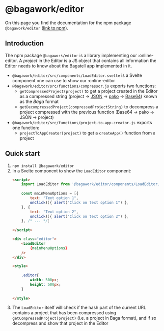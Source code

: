 # @bagawork/editor
On this page you find the documentation for the npm package `@bagawork/editor` ([link to npm](https://www.npmjs.com/package/@bagawork/editor)).



## Introduction
The npm package `@bagawork/editor` is a library implementing our :online-editor. A *project* in the Editor is a JS object that contains all information the Editor needs to know about the Bagatell app implemented in it. 

* `@bagawork/editor/src/components/LoadEditor.svelte` is a Svelte component one can use to show our :online-editor
* `@bagawork/editor/src/functions/compressor.js` exports two functions:
	* `getCompressedProject(project)` to get a project created in the Editor as a compressed string (project → [JSON](https://tc39.es/ecma262/#sec-json.stringify) → [pako](https://www.npmjs.com/package/pako) → [Base64](https://www.npmjs.com/package/js-base64)) known as the *Baga* format
	* `getDecompressedProject(compressedProjectString)` to decompress a project compressed with the previous function (Base64 → pako → JSON → project)
* `@bagawork/editor/src/functions/project-to-app-creator.js` exports one function:
	* `projectToAppCreator(project)` to get a `createApp()` function from a project



## Quick start
1. `npm install @bagawork/editor`
2. In a Svelte component to show the `LoadEditor` component:
	```html
	<script>
		import LoadEditor from '@bagawork/editor/components/LoadEditor.svelte'
		
		const mainMenuOptions = [{
			text: "Text option 1",
			onClick(){ alert("Click on text option 1") },
		}, {
			text: "Text option 2",
			onClick(){ alert("Click on text option 2") },
		}, /* ... */]
		
	</script>
	
	<div class="editor">
		<LoadEditor
			{mainMenuOptions}
		/>
	</div>
	
	<style>
		
		.editor{
			width: 500px;
			height: 500px;
		}
		
	</style>
	```
3. The `LoadEditor` itself will check if the hash part of the current URL contains a project that has been compressed using `getCompressedProject(project)` (i.e. a project in Baga format), and if so decompress and show that project in the Editor
